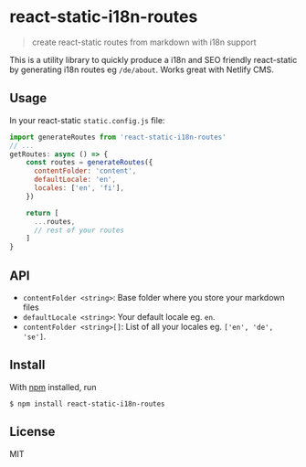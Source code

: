 # react-static-i18n-routes

> create react-static routes from markdown with i18n support

This is a utility library to quickly produce a i18n and SEO friendly react-static by generating i18n routes eg `/de/about`. Works great with Netlify CMS.

## Usage

In your react-static `static.config.js` file:
```js
import generateRoutes from 'react-static-i18n-routes'
// ...
getRoutes: async () => {
    const routes = generateRoutes({
      contentFolder: 'content',
      defaultLocale: 'en',
      locales: ['en', 'fi'],
    })

    return [
      ...routes,
      // rest of your routes
    ]
}
```

## API

- `contentFolder <string>`: Base folder where you store your markdown files
- `defaultLocale <string>`: Your default locale eg. `en`.
- `contentFolder <string>[]`: List of all your locales eg. `['en', 'de', 'se']`.

## Install

With [npm](https://npmjs.org/) installed, run

```
$ npm install react-static-i18n-routes
```

## License

MIT

